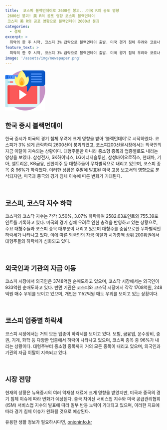 ```yaml
---
title:  코스피 블랙먼데이로 2600선 붕괴...미국 R의 공포 영향
 2600선 붕괴! 美 R의 공포 영향 코스피 블랙먼데이
 코스피 美 R의 공포 영향으로 블랙먼데이 2600선 붕괴
categories:
  - 경제
excerpt: >
  최악의 한 주 시작, 코스피 3% 급락으로 블랙먼데이 출발. 미국 경기 침체 우려와 코로나 19로 인한 글로벌 경제 위기에 휩싸인 코스피. 외국인과 기관의 대규모 매도에 대형주와 중소형 종목까지 무차별 하락세를 보이고 있으며, 대부분의 업종이 하락하고 있다. 뉴욕증시 급락과 경기 침체 우려로 한 주가 시작되었지만, 중국 서비스업 지수와 미국 공급관리협회(ISM) 서비스업 지수 발표를 향한 기대는 시장의 반등을 기대하게 한다.
feature_text: >
  최악의 한 주 시작, 코스피 3% 급락으로 블랙먼데이 출발. 미국 경기 침체 우려와 코로나 19로 인한 글로벌 경제 위기에 휩싸인 코스피. 외국인과 기관의 대규모 매도에 대형주와 중소형 종목까지 무차별 하락세를 보이고 있으며, 대부분의 업종이 하락하고 있다. 뉴욕증시 급락과 경기 침체 우려로 한 주가 시작되었지만, 중국 서비스업 지수와 미국 공급관리협회(ISM) 서비스업 지수 발표를 향한 기대는 시장의 반등을 기대하게 한다.
image: '/assets/img/newspaper.png'
---
```


<p><img src="/assets/img/news.png" alt="rentncar 속보" /></p>

<h2 data-ke-size="size26">한국 증시 블랙먼데이</h2>

<p>한국 증시가 미국의 경기 침체 우려에 크게 영향을 받아 '블랙먼데이'로 시작하였다. 코스피가 3% 넘게 급락하여 2600선이 붕괴되었고, 코스피200선물시장에서는 외국인의 자금 이탈이 지속되는 상황이다. 대형주뿐만 아니라 중소형 종목과 업종별로도 내리는 양상을 보였다. 삼성전자, SK하이닉스, LG에너지솔루션, 삼성바이오로직스, 현대차, 기아, 셀트리온, KB금융, 신한지주 등 대형주들이 무차별적으로 내리고 있으며, 코스피 종목 중 96%가 하락했다. 이러한 상황은 주말에 발표된 미국 고용 보고서의 영향으로 분석되지만, 미국과 중국의 경기 침체 이슈에 따른 변화가 기대된다.</p>

<p data-ke-size="size16">&nbsp;</p>

<h2 data-ke-size="size26">코스피, 코스닥 지수 하락</h2>

<p>코스피와 코스닥 지수는 각각 3.50%, 3.07% 하락하여 2582.63포인트와 755.39포인트를 기록하고 있다. 미국의 경기 침체 우려로 인한 충격을 반영하고 있는 상황으로, 주요 대형주들과 코스피 종목 대부분이 내리고 있으며 대형주를 중심으로한 무차별적인 하락세가 나타나고 있다. 이에 따른 외국인의 자금 이탈과 시가총액 상위 200위권에서 대형주들의 하락세가 심화되고 있다.</p>

<p data-ke-size="size16">&nbsp;</p>

<h2 data-ke-size="size26">외국인과 기관의 자금 이동</h2>

<p>코스피 시장에서 외국인은 3748억원 순매도하고 있으며, 코스닥 시장에서는 외국인이 933억원 순매도하고 있다. 반면 기관은 코스피와 코스닥 시장에서 각각 1708억원, 248억원 매수 우위를 보이고 있으며, 개인은 1152억원 매도 우위를 보이고 있는 상황이다.</p>

<p data-ke-size="size16">&nbsp;</p>

<h2 data-ke-size="size26">코스피 업종별 하락세</h2>

<p>코스피 시장에서는 거의 모든 업종이 하락세를 보이고 있다. 보험, 금융업, 운수장비, 증권, 기계, 화학 등 다양한 업종에서 하락이 나타나고 있으며, 코스피 종목 중 96%가 내리는 상황이다. 대형주부터 중소형 종목까지 거의 모든 종목이 내리고 있으며, 외국인과 기관의 자금 이탈이 지속되고 있다.</p>

<p data-ke-size="size16">&nbsp;</p>

<h2 data-ke-size="size26">시장 전망</h2>

<p>현재의 상황은 뉴욕증시의 여러 악재성 재료에 크게 영향을 받았지만, 미국과 중국의 경기 침체 이슈에 따라 변화가 예상된다. 중국 차이신 서비스업 지수와 미국 공급관리협회(ISM) 서비스업 지수의 발표에 따라 일부 반등 노력이 기대되고 있으며, 이러한 지표에 따라 경기 침체 이슈가 완화될 것으로 예상된다.</p>
유용한 생활 정보가 필요하시다면, <a href="https://onioninfo.kr" rel="dofollow">onioninfo.kr</a>


